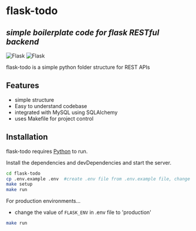 # flask-todo
## _simple boilerplate code for flask RESTful backend_

![Flask](https://www.python.org/static/community_logos/python-logo-master-v3-TM.png)
![Flask](https://miro.medium.com/max/876/1*0G5zu7CnXdMT9pGbYUTQLQ.png)

flask-todo is a simple python folder structure for REST APIs


## Features
- simple structure
- Easy to understand codebase
- integrated with MySQL using SQLAlchemy
- uses Makefile for project control

## Installation

flask-todo requires [Python](https://www.python.org/) to run.

Install the dependencies and devDependencies and start the server.

```sh
cd flask-todo
cp .env.example .env  #create .env file from .env.example file, change SQL database url
make setup
make run
```

For production environments...

 - change the value  of ``FLASK_ENV`` in .env file to 'production'
```sh
make run
```
